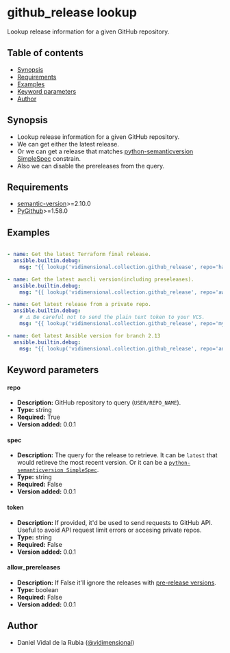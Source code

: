 <!--- This is an autogenerated file, see `scripts/build_docs.py` for more info. --->
# github_release lookup

Lookup release information for a given GitHub repository.

## Table of contents

- [Synopsis](#synopsis)
- [Requirements](#requirements)
- [Examples](#examples)
- [Keyword parameters](#keyword-parameters)
- [Author](#author)

## Synopsis

- Lookup release information for a given GitHub repository.
- We can get either the latest release.
- Or we can get a release that matches
[python-semanticversion SimpleSpec](https://python-semanticversion.readthedocs.io/en/latest/reference.html#semantic_version.SimpleSpec)
constrain.
- Also we can disable the prereleases from the query.


## Requirements

- [semantic-version](https://github.com/rbarrois/python-semanticversion)>=2.10.0
- [PyGithub](https://github.com/PyGithub/PyGithub)>=1.58.0

## Examples

```yaml

- name: Get the latest Terraform final release.
  ansible.builtin.debug:
    msg: "{{ lookup('vidimensional.collection.github_release', repo='hashicorp/terraform') }}"

- name: Get the latest awscli version(including preseleases).
  ansible.builtin.debug:
    msg: "{{ lookup('vidimensional.collection.github_release', repo='aws/aws-cli', spec='latest', allow_prereleases=True) }}"

- name: Get latest release from a private repo.
  ansible.builtin.debug:
    # ⚠️ Be careful not to send the plain text token to your VCS.
    msg: "{{ lookup('vidimensional.collection.github_release', repo='myorg/some-private-repo',  token='1234') }}"

- name: Get latest Ansible version for branch 2.13
  ansible.builtin.debug:
    msg: "{{ lookup('vidimensional.collection.github_release', repo='ansible/ansible', spec='>=2.13.0,<2.14') }}"

```

## Keyword parameters


#### repo

- **Description:** GitHub repository to query (`USER/REPO_NAME`).
- **Type:** string
- **Required:** True
- **Version added:** 0.0.1


#### spec

- **Description:** The query for the release to retrieve. It can be `latest` that would retireve the most recent version. Or it can be a [`python-semanticversion SimpleSpec`](https://python-semanticversion.readthedocs.io/en/latest/reference.html#semantic_version.SimpleSpec).
- **Type:** string
- **Required:** False
- **Version added:** 0.0.1


#### token

- **Description:** If provided, it'd be used to send requests to GitHub API. Useful to avoid API request limit errors or accesing private repos.
- **Type:** string
- **Required:** False
- **Version added:** 0.0.1


#### allow_prereleases

- **Description:** If False it'll ignore the releases with [pre-release versions](https://semver.org/spec/v2.0.0.html#spec-item-9).
- **Type:** boolean
- **Required:** False
- **Version added:** 0.0.1



## Author

- Daniel Vidal de la Rubia ([@vidimensional](https://github.com/Vidimensional))
